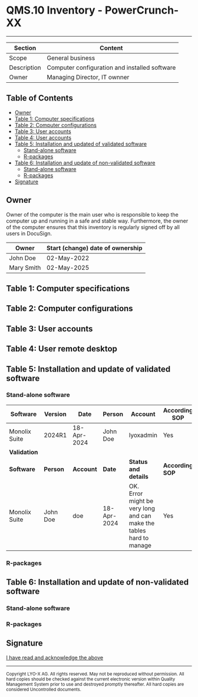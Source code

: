 # QMS.10 Inventory - PowerCrunch-XX
---

| Section          | Content  |
|------------------|----------|
| Scope            | General business  |
| Description      | Computer configuration and installed software  |
| Owner            | Managing Director, IT ownner  |

## Table of Contents
- [Owner](#owner)
- [Table 1: Computer specifications](#table-1-computer-specifications)
- [Table 2: Computer configurations](#table-2-computer-configurations)
- [Table 3: User accounts](#table-3-user-accounts)
- [Table 4: User accounts](#table-4-user-remote-desktop)
- [Table 5: Installation and updated of validated software](#table-5-installation-update-validated-software)
  - [Stand-alone software](#stand-alone-software)
  - [R-packages](#r-packages)
- [Table 6: Installation and update of non-validated software](#table-6-installation-update-non-validated-software)
  - [Stand-alone software](#stand-alone-software)
  - [R-packages](#r-packages)
- [Signature](#signature)

## Owner

Owner of the computer is the main user who is responsible to keep the computer up and running in a safe and
stable way. Furthermore, the owner of the computer ensures that this inventory is regularly signed off by all users in DocuSign.

| Owner            | Start (change) date of ownership  |
|------------------|-----------------------------------|
| John Doe         | 02-May-2022                       |
| Mary Smith       | 02-May-2025                       |

## Table 1: Computer specifications


## Table 2: Computer configurations


## Table 3: User accounts


## Table 4: User remote desktop


## Table 5: Installation and update of validated software


### Stand-alone software

| Software       | Version     | Date        | Person                  | Account                | According SOP                                                     |
|----------------|-------------|-------------|-------------------------|------------------------|-------------------------------------------------------------------|
| Monolix Suite  | 2024R1      | 18-Apr-2024 | John Doe                | lyoxadmin              | Yes                                                               |
| **Validation**                                                                                                                                                    |
| **Software**   | **Person**  | **Account** | **Date**                | **Status and details**                                                 | **According SOP** |
| Monolix Suite  | John Doe    | doe         | 18-Apr-2024             | OK.<br>Error might be very long and can make the tables hard to manage | Yes               |

                                                                        


### R-packages


## Table 6: Installation and update of non-validated software


### Stand-alone software


### R-packages


## Signature

<a class="btn"
   target="_blank" rel="noopener noreferrer"
   href="https://github.com/LYO-X/read-logs/issues/new?template=read.yml&title=Read:+{{ page.url | absolute_url | uri_escape }}">
  I have read and acknowledge the above
</a>


-----

<sub>Copyright LYO-X AG.  All rights reserved.  May not be reproduced without permission. All hard copies should be checked against the current electronic version within Quality Management System prior to use and destroyed promptly thereafter.  All hard copies are considered Uncontrolled documents.<sub> 
